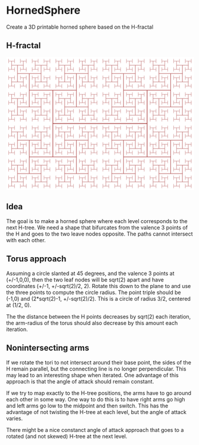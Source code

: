 # HornedSphere
Create a 3D printable horned sphere based on the H-fractal

## H-fractal
![H-tree](H_tree.svg)

## Idea
The goal is to make a horned sphere where each level corresponds to the next H-tree.
We need a shape that bifurcates from the valence 3 points of the H and goes to the two leave nodes opposite.
The paths cannot intersect with each other.

## Torus approach
Assuming a circle slanted at 45 degrees, and the valence 3 points at (+/-1,0,0),
then the two leaf nodes will be sqrt(2) apart and have coordinates (+/-1, +/-sqrt(2)/2, 2).
Rotate this down to the plane to and use the three points to compute the circle radius.
The point triple should be (-1,0) and (2*sqrt(2)-1, +/-sqrt(2)/2).
This is a circle of radius 3/2, centered at (1/2, 0).

The the distance between the H points decreases by sqrt(2) each iteration, the arm-radius of the torus should also decrease by this amount each iteration.

## Nonintersecting arms
If we rotate the tori to not intersect around their base point, the sides of the H remain parallel, but the connecting line is no longer perpendicular.
This may lead to an interesting shape when iterated.
One advantage of this approach is that the angle of attack should remain constant.

If we try to map exactly to the H-tree positions, the arms have to go around each other in some way.
One way to do this is to have right arms go high and left arms go low to the midpoint and then switch.
This has the advantage of not twisting the H-tree at each level, but the angle of attack varies.

There might be a nice constanct angle of attack approach that goes to a rotated (and not skewed) H-tree at the next level.
